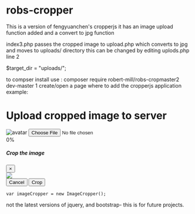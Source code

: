 # robs-cropper
This is a version of fengyuanchen's cropperjs it has an image upload function added and a convert to jpg function 

index3.php
passes the cropped image to upload.php which converts to jpg and moves to uploads/ directory this can be changed by editing uplods.php line 2 

$target_dir = "uploads/";

to compser install use : composer require robert-mill/robs-cropmaster2 dev-master
1 create/open a page where to add the cropperjs application
example:

<!DOCTYPE html>
<html lang="en">
<head>
  <meta charset="utf-8">
  <meta http-equiv="x-ua-compatible" content="ie=edge">
  <meta name="viewport" content="width=device-width, initial-scale=1, shrink-to-fit=no">
  <title>Cropper.js</title>
  <link rel="stylesheet" href="https://maxcdn.bootstrapcdn.com/bootstrap/4.1.2/css/bootstrap.min.css">
  <link rel="stylesheet" href="dist/cropper.css">   <!--Include this here check the path-->
  <style>
    .label {
      cursor: pointer;
    }

    .progress {
      display: none;
      margin-bottom: 1rem;
    }

    .alert {
      display: none;
    }

    .img-container img {
      max-width: 100%;
    }
  </style>
</head>
<body>
  <div class="container">
    <h1>Upload cropped image to server</h1>
    <label class="label" data-toggle="tooltip" title="Change your avatar">
      <img class="rounded" id="avatar" src="https://avatars0.githubusercontent.com/u/3456749?s=160" alt="avatar">
      <input type="file" class="sr-only" id="input" name="image" accept="image/*">
    </label>
    <div class="progress">
      <div class="progress-bar progress-bar-striped progress-bar-animated" role="progressbar" aria-valuenow="0" aria-valuemin="0" aria-valuemax="100">0%</div>
    </div>
    <div class="alert" role="alert"></div>
    <div class="modal fade" id="modal" tabindex="-1" role="dialog" aria-labelledby="modalLabel" aria-hidden="true">
      <div class="modal-dialog" role="document">
        <div class="modal-content">
          <div class="modal-header">
            <h5 class="modal-title" id="modalLabel">Crop the image</h5>
            <button type="button" class="close" data-dismiss="modal" aria-label="Close">
              <span aria-hidden="true">&times;</span>
            </button>
          </div>
          <div class="modal-body">
            <div class="img-container">
              <img id="image" src="https://avatars0.githubusercontent.com/u/3456749">
            </div>
          </div>
          <div class="modal-footer">
            <button type="button" class="btn btn-default" data-dismiss="modal">Cancel</button>
            <button type="button" class="btn btn-primary" id="crop">Crop</button>
          </div>
        </div>
      </div>
    </div>
  </div>
  <script src="https://code.jquery.com/jquery-3.3.1.min.js"></script>
  <script src="https://maxcdn.bootstrapcdn.com/bootstrap/4.1.2/js/bootstrap.bundle.min.js"></script>
  <script src="dist/cropper.js"></script>
  <script src="src/js/imageCopprJS.js"></script>          <!--Include this here check the path-->
  <script>
    var options = {title:'666'};
    var imageCropper = new ImageCropper();


  </script>
</body>
</html>

    var imageCropper = new ImageCropper();


  </script>
</body>
</html>

not the latest versions of jquery,  and bootstrap- this is for future projects.

